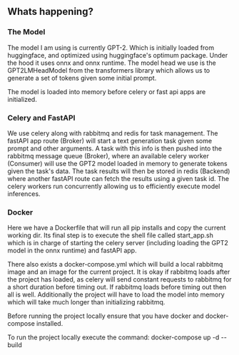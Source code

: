 ## Whats happening?

### The Model

The model I am using is currently GPT-2. Which is initially loaded from huggingface, and optimized using huggingface's optimum package. Under the hood it uses onnx and onnx runtime. The model head we use is the GPT2LMHeadModel from the transformers library which allows us to generate a set of tokens given some initial prompt.

The model is loaded into memory before celery or fast api apps are initialized.

### Celery and FastAPI

We use celery along with rabbitmq and redis for task management. The fastAPI app route (Broker) will start a text generation task given some prompt and other arguments. A task with this info is then pushed into the rabbitmq message queue (Broker), where an available celery worker (Consumer) will use the GPT2 model loaded in memory to generate tokens given the task's data. The task results will then be stored in redis (Backend) where another fastAPI route can fetch the results using a given task id. The celery workers run concurrently allowing us to efficiently execute model inferences.

### Docker

Here we have a Dockerfile that will run all pip installs and copy the current working dir. Its final step is to execute the shell file called start_app.sh which is in charge of starting the celery server (including loading the GPT2 model in the onnx runtime) and fastAPI app.

There also exists a docker-compose.yml which will build a local rabbitmq image and an image for the current project. It is okay if rabbitmq loads after the project has loaded, as celery will send constant requests to rabbitmq for a short duration before timing out. If rabbitmq loads before timing out then all is well. Additionally the project will have to load the model into memory which will take much longer than initializing rabbitmq.

Before running the project locally ensure that you have docker and docker-compose installed.

To run the project locally execute the command:
docker-compose up -d --build
